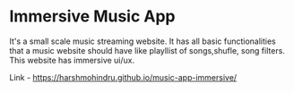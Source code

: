 # Immersive Music App
It's a small scale music streaming website.
It has all basic functionalities that a music website should have like playllist of songs,shufle, song filters.
This website has immersive ui/ux.

Link - https://harshmohindru.github.io/music-app-immersive/

